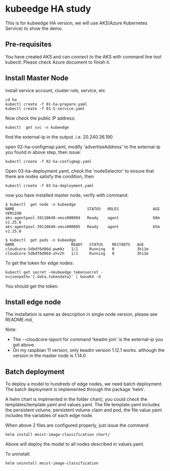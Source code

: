 # kubeedge HA study
This is for kubeedge HA version, we will use AKS(Azure Kubernetes Service) to show the demo.

## Pre-requisites
You have created AKS and can connect to the AKS with command line tool kubectl. Please check Azure document to finish it.

## Install Master Node
install service account, cluster role, service, etc
```
cd ha
kubectl create -f 01-ha-prepare.yaml
kubectl create -f 01-5-service.yaml
```

Now check the public IP address:
```
kubectl  get svc -n kubeedge
```
find the external-ip in the output. i.e. 20.240.36.190

open 02-ha-configmap.yaml, modify 'advertiseAddress' to the external-ip you found in above step, then issue:
```
kubectl create -f 02-ha-configmap.yaml
```
Open 03-ha-deployment.yaml, check the 'nodeSelector' to ensure that there are nodes satisfy the condition, then
```
kubectl create -f 03-ha-deployment.yaml
```

now you have installed master node, verify with command:
```
$ kubectl  get node -n kubeedge
NAME                                STATUS   ROLES               AGE   VERSION
aks-agentpool-39110649-vmss000004   Ready    agent               68m   v1.25.6
aks-agentpool-39110649-vmss000005   Ready    agent               65m   v1.25.6
```

```
$ kubectl  get pods -n kubeedge
NAME                         READY   STATUS    RESTARTS   AGE
cloudcore-5dbdf6d86d-pwm9z   1/1     Running   0          3h11m
cloudcore-5dbdf6d86d-xhv2h   1/1     Running   0          3h11m
```

To get the token for edge nodes:
```
kubectl get secret -nkubeedge tokensecret -o=jsonpath='{.data.tokendata}' | base64 -d
```
You should get the token.

## Install edge node
The installation is same as description in single node version, please see README.md, 

Note:
- The --cloudcore-ipport for command 'keadm join' is the external-ip you got above.
- On my raspbian 11 version, only keadm version 1.12.1 works. although the version in the master node is 1.14.0

## Batch deployment
To deploy a model to hundreds of edge nodes, we need batch deployment. The batch deployment is implemented through the package 'helm'.

A helm chart is implmented in the folder chart/, you could check the templates/template.yaml and values.yaml. The file template.yaml includes the persistent volume, persistent volume claim and pod, the file value.yaml includes the variables of each edge node.

When above 2 files are configured properly, just issue the command
```
helm install mnist-image-classification chart/
```
Above will deploy the model to all nodes described in values.yaml.

To uninstall:
```
helm uninstall mnist-image-classification
```

